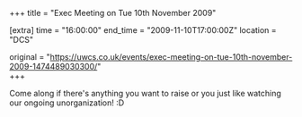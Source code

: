 +++
title = "Exec Meeting on Tue 10th November 2009"

[extra]
time = "16:00:00"
end_time = "2009-11-10T17:00:00Z"
location = "DCS"

original = "https://uwcs.co.uk/events/exec-meeting-on-tue-10th-november-2009-1474489030300/"    
+++

Come along if there's anything you want to raise or you just like watching our ongoing unorganization\! :D

